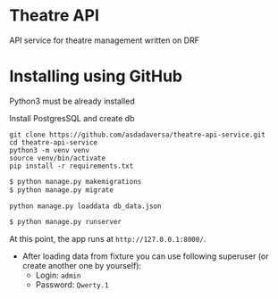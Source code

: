 # Theatre API
API service for theatre management written on DRF

# Installing using GitHub
Python3 must be already installed

Install PostgresSQL and create db

```shell
git clone https://github.com/asdadaversa/theatre-api-service.git
cd theatre-api-service
python3 -m venv venv
source venv/bin/activate
pip install -r requirements.txt
```

```bash
$ python manage.py makemigrations
$ python manage.py migrate
```

`python manage.py loaddata db_data.json`

```bash
$ python manage.py runserver
```

At this point, the app runs at `http://127.0.0.1:8000/`.


- After loading data from fixture you can use following superuser (or create another one by yourself):
  - Login: `admin`
  - Password: `Qwerty.1`
